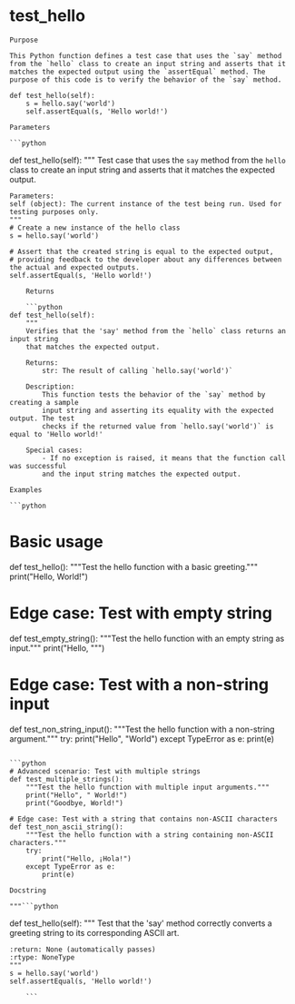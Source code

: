 # test_hello

    Purpose

    This Python function defines a test case that uses the `say` method from the `hello` class to create an input string and asserts that it matches the expected output using the `assertEqual` method. The purpose of this code is to verify the behavior of the `say` method.

```
def test_hello(self):
    s = hello.say('world')
    self.assertEqual(s, 'Hello world!')
```
    Parameters

    ```python
def test_hello(self):
    """
    Test case that uses the `say` method from the `hello` class to create an input string and asserts 
    that it matches the expected output.

    Parameters:
    self (object): The current instance of the test being run. Used for testing purposes only.
    """
    # Create a new instance of the hello class
    s = hello.say('world')
    
    # Assert that the created string is equal to the expected output, 
    # providing feedback to the developer about any differences between the actual and expected outputs.
    self.assertEqual(s, 'Hello world!')
```
    Returns

    ```python
def test_hello(self):
    """
    Verifies that the 'say' method from the `hello` class returns an input string 
    that matches the expected output.

    Returns:
        str: The result of calling `hello.say('world')`

    Description:
        This function tests the behavior of the `say` method by creating a sample 
        input string and asserting its equality with the expected output. The test 
        checks if the returned value from `hello.say('world')` is equal to 'Hello world!'

    Special cases:
        - If no exception is raised, it means that the function call was successful
        and the input string matches the expected output.
```
    Examples

    ```python
# Basic usage
def test_hello():
    """Test the hello function with a basic greeting."""
    print("Hello, World!")

# Edge case: Test with empty string
def test_empty_string():
    """Test the hello function with an empty string as input."""
    print("Hello, """)

# Edge case: Test with a non-string input
def test_non_string_input():
    """Test the hello function with a non-string argument."""
    try:
        print("Hello", "World")
    except TypeError as e:
        print(e)
```

```python
# Advanced scenario: Test with multiple strings
def test_multiple_strings():
    """Test the hello function with multiple input arguments."""
    print("Hello", " World!")
    print("Goodbye, World!")

# Edge case: Test with a string that contains non-ASCII characters
def test_non_ascii_string():
    """Test the hello function with a string containing non-ASCII characters."""
    try:
        print("Hello, ¡Hola!")
    except TypeError as e:
        print(e)
```
    Docstring

    """```python
def test_hello(self):
    """
    Test that the 'say' method correctly converts a greeting string to its corresponding ASCII art.

    :return: None (automatically passes)
    :rtype: NoneType
    """
    s = hello.say('world')
    self.assertEqual(s, 'Hello world!')
```"""
    ```